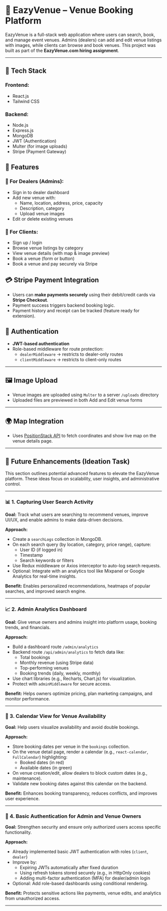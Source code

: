 # 🎉 EazyVenue – Venue Booking Platform

EazyVenue is a full-stack web application where users can search, book, and manage event venues. Admins (dealers) can add and edit venue listings with images, while clients can browse and book venues. This project was built as part of the **EazyVenue.com hiring assignment**.

---

## 🚀 Tech Stack

### Frontend:
- React.js
- Tailwind CSS 


### Backend:
- Node.js
- Express.js
- MongoDB 
- JWT (Authentication)
- Multer (for image uploads)
- Stripe (Payment Gateway)



## 🧩 Features

### 🧑 For Dealers (Admins):
- Sign in to dealer dashboard
- Add new venue with:
  - Name, location, address, price, capacity
  - Description, category
  - Upload venue images
- Edit or delete existing venues

### 👥 For Clients:
- Sign up / login
- Browse venue listings by category
- View venue details (with map & image preview)
- Book a venue (form or button)
- Book a venue and pay securely via Stripe



## 💳 Stripe Payment Integration

- Users can **make payments securely** using their debit/credit cards via **Stripe Checkout**.
- Payment success triggers backend booking logic.
- Payment history and receipt can be tracked (feature ready for extension).


## 🔐 Authentication

- **JWT-based authentication**
- Role-based middleware for route protection:
  - `dealerMiddleware` → restricts to dealer-only routes
  - `clientMiddleware` → restricts to client-only routes

---

## 🖼️ Image Upload

- Venue images are uploaded using `Multer` to a server `/uploads` directory
- Uploaded files are previewed in both Add and Edit venue forms

---

## 🌍 Map Integration

- Uses [PositionStack API](https://positionstack.com/) to fetch coordinates and show live map on the venue details page.

---

## 🚀 Future Enhancements (Ideation Task)

This section outlines potential advanced features to elevate the EazyVenue platform. These ideas focus on scalability, user insights, and administrative control.

---

### 📊 1. Capturing User Search Activity

**Goal:** Track what users are searching to recommend venues, improve UI/UX, and enable admins to make data-driven decisions.

**Approach:**
- Create a `searchLogs` collection in MongoDB.
- On each search query (by location, category, price range), capture:
  - User ID (if logged in)
  - Timestamp
  - Search keywords or filters
- Use Redux middleware or Axios interceptor to auto-log search requests.
- Optional: Integrate with an analytics tool like Mixpanel or Google Analytics for real-time insights.

**Benefit:** Enables personalized recommendations, heatmaps of popular searches, and improved search engine.

---

### 📈 2. Admin Analytics Dashboard

**Goal:** Give venue owners and admins insight into platform usage, booking trends, and financials.

**Approach:**
- Build a dashboard route `/admin/analytics`
- Backend route `/api/admin/analytics` to fetch data like:
  - Total bookings
  - Monthly revenue (using Stripe data)
  - Top-performing venues
  - Booking trends (daily, weekly, monthly)
- Use chart libraries (e.g., Recharts, Chart.js) for visualization.
- Protect with `adminMiddleware` for secure access.

**Benefit:** Helps owners optimize pricing, plan marketing campaigns, and monitor performance.

---

### 📅 3. Calendar View for Venue Availability

**Goal:** Help users visualize availability and avoid double bookings.

**Approach:**
- Store booking dates per venue in the `bookings` collection.
- On the venue detail page, render a calendar (e.g., `react-calendar`, `FullCalendar`) highlighting:
  - Booked dates (in red)
  - Available dates (in green)
- On venue creation/edit, allow dealers to block custom dates (e.g., maintenance).
- Validate new booking dates against this calendar on the backend.

**Benefit:** Enhances booking transparency, reduces conflicts, and improves user experience.

---

### 🔐 4. Basic Authentication for Admin and Venue Owners

**Goal:** Strengthen security and ensure only authorized users access specific functionality.

**Approach:**
- Already implemented basic JWT authentication with roles (`client`, `dealer`)
- Improve by:
  - Expiring JWTs automatically after fixed duration
  - Using refresh tokens stored securely (e.g., in HttpOnly cookies)
  - Adding multi-factor authentication (MFA) for dealer/admin login
- Optional: Add role-based dashboards using conditional rendering.

**Benefit:** Protects sensitive actions like payments, venue edits, and analytics from unauthorized access.

---

